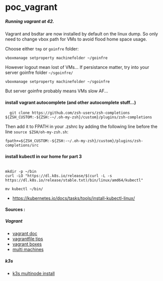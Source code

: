 # poc_vagrant

##### Running vagrant at 42.
Vagrant and bsdtar are now installed by default on the linux dump.
So only need to change vbox path for VMs to avoid flood home space usage.

Choose either `tmp` or `goinfre` folder:
```shell
vboxmanage setproperty machinefolder ~/goinfre
```
However logout mean lost of VMs...
If persistance matter, try into your server goinfre folder `~/sgoinfre/`
```shell
vboxmanage setproperty machinefolder ~/sgoinfre
```
But server goinfre probably means VMs slow AF...

#### install vagrant autocomplete (and other autocomplete stuff...)
```shell
  git clone https://github.com/zsh-users/zsh-completions ${ZSH_CUSTOM:-${ZSH:-~/.oh-my-zsh}/custom}/plugins/zsh-completions
```

Then add it to FPATH in your .zshrc by adding the following line before the line `source $ZSH/oh-my-zsh.sh`:
```shell
fpath+=${ZSH_CUSTOM:-${ZSH:-~/.oh-my-zsh}/custom}/plugins/zsh-completions/src
```

#### install kubectl in our home for part 3
```shell

mkdir -p ~/bin
curl -LO "https://dl.k8s.io/release/$(curl -L -s https://dl.k8s.io/release/stable.txt)/bin/linux/amd64/kubectl"

mv kubectl ~/bin/
```

- https://kubernetes.io/docs/tasks/tools/install-kubectl-linux/ 

#### Sources :

##### Vagrant
- [vagrant doc](https://www.vagrantup.com/docs)
- [vagrantfile tips](https://www.vagrantup.com/docs/vagrantfile/tips)
- [vagrant boxes](https://app.vagrantup.com/boxes/search)
- [multi machines](https://www.vagrantup.com/docs/multi-machine)

##### k3s
- [k3s multinode install](https://projectcalico.docs.tigera.io/getting-started/kubernetes/k3s/multi-node-install)
